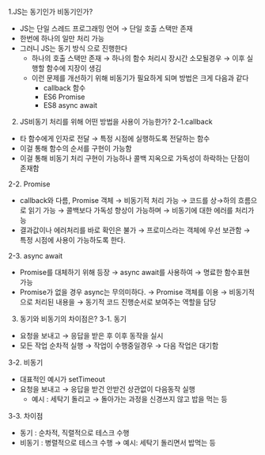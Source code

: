 1.JS는 동기인가 비동기인가?

- JS는 단일 스레드 프로그래밍 언어 → 단일 호출 스택만 존재
- 한번에 하나의 일만 처리 가능
- 그러니 JS는 동기 방식 으로 진행한다
  - 하나의 호출 스택만 존재 → 하나의 함수 처리시 장시간 소모될경우 → 이후 실행할 함수에 지장이 생김
  - 이런 문제를 개선하기 위해 비동기가 필요하게 되며 방법은 크게 다음과 같다
    - callback 함수
    - ES6 Promise
    - ES8 async await

2. JS비동기 처리를 위해 어떤 방법을 사용이 가능한가?
   2-1.callback

- 타 함수에게 인자로 전달 → 특정 시점에 실행하도록 전달하는 함수
- 이걸 통해 함수의 순서를 구현이 가능함
- 이걸 통해 비동기 처리 구현이 가능하나 콜백 지옥으로 가독성이 하락하는 단점이 존재함

2-2. Promise

- callback와 다름, Promise 객체 → 비동기적 처리 가능 → 코드를 상→하의 흐름으로 읽기 가능 → 콜백보다 가독성 향상이 가능하며 → 비동기에 대한 에러를 처리가능
- 결과값이나 에러처리를 바로 확인은 불가 → 프로미스라는 객체에 우선 보관함 → 특정 시점에 사용이 가능하도록 한다.

2-3. async await

- Promise를 대체하기 위해 등장 → async await를 사용하여 → 명료한 함수표현 가능
- Promise가 없을 경우 async는 무의미하다. → Promise 객체를 이용 → 비동기적으로 처리된 내용을 → 동기적 코드 진행순서로 보여주는 역할을 담당

3. 동기와 비동기의 차이점은?
   3-1. 동기

- 요청을 보내고 → 응답을 받은 후 이후 동작을 실시
- 모든 작업 순차적 실행 → 작업이 수행중일경우 → 다음 작업은 대기함

3-2. 비동기

- 대표적인 예시가 setTimeout
- 요청을 보내고 → 응답을 받건 안받건 상관없이 다음동작 실행
  - 예시 : 세탁기 돌리고 → 돌아가는 과정을 신경쓰지 않고 밥을 먹는 등

3-3. 차이점

- 동기 : 순차적, 직렬적으로 테스크 수행
- 비동기 : 병렬적으로 테스크 수행 → 예시: 세탁기 돌리면서 밥먹는 등
